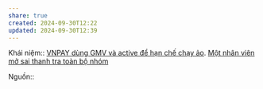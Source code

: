 ```yaml
---
share: true
created: 2024-09-30T12:22
updated: 2024-09-30T12:39
---
```

Khái niệm:: 
[VNPAY dùng GMV và active để hạn chế chạy ảo](./VNPAY/VNPAY%20d%C3%B9ng%20GMV%20v%C3%A0%20active%20%C4%91%E1%BB%83%20h%E1%BA%A1n%20ch%E1%BA%BF%20ch%E1%BA%A1y%20%E1%BA%A3o.md). [Một nhân viên mở sai thanh tra toàn bộ nhóm](./VNPAY/M%E1%BB%99t%20nh%C3%A2n%20vi%C3%AAn%20m%E1%BB%9F%20sai%20thanh%20tra%20to%C3%A0n%20b%E1%BB%99%20nh%C3%B3m.md)

Nguồn:: 
